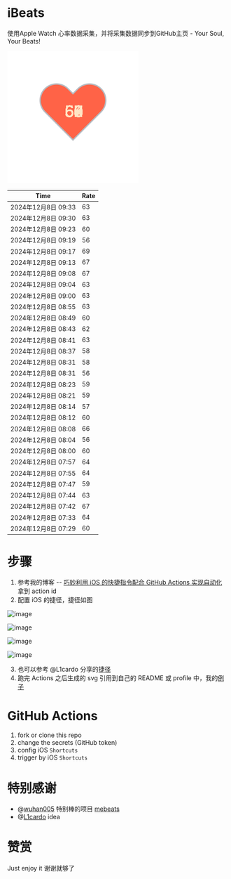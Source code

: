 # iBeats
使用Apple Watch 心率数据采集，并将采集数据同步到GitHub主页 - Your Soul, Your Beats!

![](./files/heart.svg)

<!--START_SECTION:my_heart_rate-->
| Time | Rate | 
 | ---- | ---- | 
| 2024年12月8日 09:33 | 63 |
| 2024年12月8日 09:30 | 63 |
| 2024年12月8日 09:23 | 60 |
| 2024年12月8日 09:19 | 56 |
| 2024年12月8日 09:17 | 69 |
| 2024年12月8日 09:13 | 67 |
| 2024年12月8日 09:08 | 67 |
| 2024年12月8日 09:04 | 63 |
| 2024年12月8日 09:00 | 63 |
| 2024年12月8日 08:55 | 63 |
| 2024年12月8日 08:49 | 60 |
| 2024年12月8日 08:43 | 62 |
| 2024年12月8日 08:41 | 63 |
| 2024年12月8日 08:37 | 58 |
| 2024年12月8日 08:31 | 58 |
| 2024年12月8日 08:31 | 56 |
| 2024年12月8日 08:23 | 59 |
| 2024年12月8日 08:21 | 59 |
| 2024年12月8日 08:14 | 57 |
| 2024年12月8日 08:12 | 60 |
| 2024年12月8日 08:08 | 66 |
| 2024年12月8日 08:04 | 56 |
| 2024年12月8日 08:00 | 60 |
| 2024年12月8日 07:57 | 64 |
| 2024年12月8日 07:55 | 64 |
| 2024年12月8日 07:47 | 59 |
| 2024年12月8日 07:44 | 63 |
| 2024年12月8日 07:42 | 67 |
| 2024年12月8日 07:33 | 64 |
| 2024年12月8日 07:29 | 60 |

<!--END_SECTION:my_heart_rate-->

# 步骤
1. 参考我的博客 -- [巧妙利用 iOS 的快捷指令配合 GitHub Actions 实现自动化](https://github.com/yihong0618/gitblog/issues/198) 拿到 action id
2. 配置 iOS 的捷径，捷径如图

![image](https://user-images.githubusercontent.com/15976103/122154218-0db0b480-ce97-11eb-93bb-5aec07c558dc.png)

![image](https://user-images.githubusercontent.com/15976103/122154236-186b4980-ce97-11eb-8e4b-70551a0391ae.png)

![image](https://user-images.githubusercontent.com/15976103/122154268-2d47dd00-ce97-11eb-902e-3acf292265a9.png)

![image](https://user-images.githubusercontent.com/15976103/122174055-fa144680-ceb4-11eb-9be2-3eb83cd516f7.png)

3. 也可以参考 @L1cardo 分享的[捷径](https://www.icloud.com/shortcuts/6ab6047b459c41ad822ad6b94b1c03d4)
4. 跑完 Actions 之后生成的 svg 引用到自己的 README 或 profile 中，我的[例子](https://github.com/yihong0618) 

# GitHub Actions

1. fork or clone this repo
2. change the secrets (GitHub token)
3. config iOS `Shortcuts` 
4. trigger by iOS `Shortcuts`

# 特别感谢
- @[wuhan005](https://github.com/wuhan005) 特别棒的项目 [mebeats](https://github.com/wuhan005/mebeats)
- @[L1cardo](https://github.com/L1cardo) idea

# 赞赏
Just enjoy it
谢谢就够了

